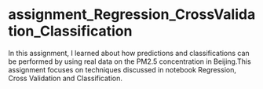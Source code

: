 # assignment_Regression_CrossValidation_Classification
In this assignment, I learned about how predictions and classifications can be performed by using real data on the PM2.5 concentration in Beijing.This assignment focuses on techniques discussed in notebook Regression, Cross Validation and Classification. 
